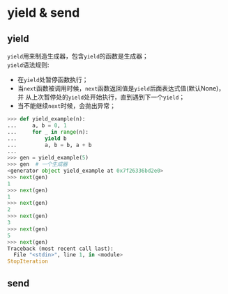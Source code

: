 # yield & send
## yield
`yield`用来制造生成器，包含`yield`的函数是生成器；<br>
`yield`语法规则:
- 在`yield`处暂停函数执行；
- 当`next`函数被调用时候，`next`函数返回值是`yield`后面表达式值(默认None)，并
从上次暂停处的`yield`处开始执行，直到遇到下一个`yield`；
- 当不能继续`next`时候，会抛出异常；

```python
>>> def yield_example(n):
...     a, b = 0, 1
...     for _ in range(n):
...         yield b
...         a, b = b, a + b
...
>>> gen = yield_example(5)
>>> gen  # 一个生成器
<generator object yield_example at 0x7f26336bd2e0>
>>> next(gen)
1
>>> next(gen)
1
>>> next(gen)
2
>>> next(gen)
3
>>> next(gen)
5
>>> next(gen)
Traceback (most recent call last):
  File "<stdin>", line 1, in <module>
StopIteration
```
## send
